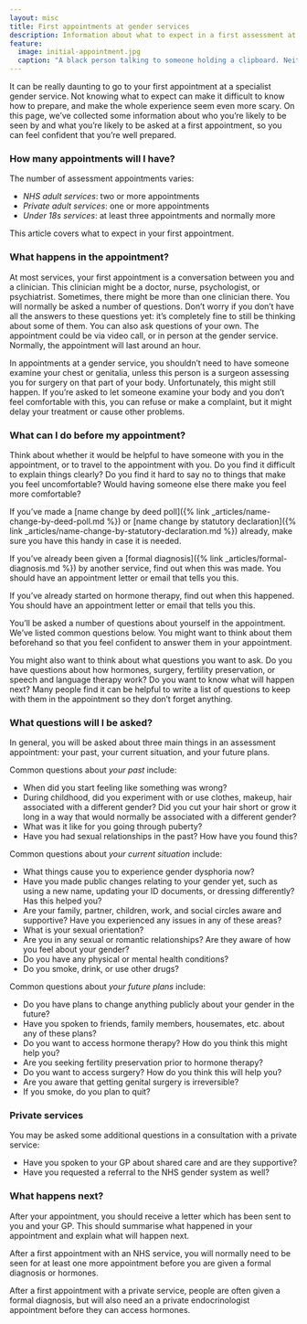 ```yaml
---
layout: misc
title: First appointments at gender services
description: Information about what to expect in a first assessment at an NHS gender service
feature:
  image: initial-appointment.jpg
  caption: "A black person talking to someone holding a clipboard. Neither person's head is visible."
---
```


It can be really daunting to go to your first appointment at a specialist gender service. Not knowing what to expect can make it difficult to know how to prepare, and make the whole experience seem even more scary. On this page, we’ve collected some information about who you’re likely to be seen by and what you’re likely to be asked at a first appointment, so you can feel confident that you’re well prepared.

### How many appointments will I have?

The number of assessment appointments varies:

- *NHS adult services*: two or more appointments 
- *Private adult services*: one or more appointments 
- *Under 18s services*: at least three appointments and normally more

This article covers what to expect in your first appointment.

### What happens in the appointment?

At most services, your first appointment is a conversation between you and a clinician. This clinician might be a doctor, nurse, psychologist, or psychiatrist. Sometimes, there might be more than one clinician there. You will normally be asked a number of questions. Don’t worry if you don’t have all the answers to these questions yet: it’s completely fine to still be thinking about some of them. You can also ask questions of your own. The appointment could be via video call, or in person at the gender service. Normally, the appointment will last around an hour.

In appointments at a gender service, you shouldn’t need to have someone examine your chest or genitalia, unless this person is a surgeon assessing you for surgery on that part of your body. Unfortunately, this might still happen. If you’re asked to let someone examine your body and you don’t feel comfortable with this, you can refuse or make a complaint, but it might delay your treatment or cause other problems.

### What can I do before my appointment?

Think about whether it would be helpful to have someone with you in the appointment, or to travel to the appointment with you. Do you find it difficult to explain things clearly? Do you find it hard to say no to things that make you feel uncomfortable? Would having someone else there make you feel more comfortable?

If you’ve made a [name change by deed poll]({% link _articles/name-change-by-deed-poll.md %}) or [name change by statutory declaration]({% link _articles/name-change-by-statutory-declaration.md %}) already, make sure you have this handy in case it is needed.

If you’ve already been given a [formal diagnosis]({% link _articles/formal-diagnosis.md %}) by another service, find out when this was made. You should have an appointment letter or email that tells you this.

If you’ve already started on hormone therapy, find out when this happened. You should have an appointment letter or email that tells you this.

You’ll be asked a number of questions about yourself in the appointment. We’ve listed common questions below. You might want to think about them beforehand so that you feel confident to answer them in your appointment.

You might also want to think about what questions you want to ask. Do you have questions about how hormones, surgery, fertility preservation, or speech and language therapy work? Do you want to know what will happen next? Many people find it can be helpful to write a list of questions to keep with them in the appointment so they don’t forget anything.

### What questions will I be asked?

In general, you will be asked about three main things in an assessment appointment: your past, your current situation, and your future plans.

Common questions about *your past* include:

- When did you start feeling like something was wrong?
- During childhood, did you experiment with or use clothes, makeup, hair associated with a different gender? Did you cut your hair short or grow it long in a way that would normally be associated with a different gender?
- What was it like for you going through puberty?
- Have you had sexual relationships in the past? How have you found this?

Common questions about *your current situation* include:

- What things cause you to experience gender dysphoria now?
- Have you made public changes relating to your gender yet, such as using a new name, updating your ID documents, or dressing differently? Has this helped you?
- Are your family, partner, children, work, and social circles aware and supportive? Have you experienced any issues in any of these areas?
- What is your sexual orientation?
- Are you in any sexual or romantic relationships? Are they aware of how you feel about your gender?
- Do you have any physical or mental health conditions?
- Do you smoke, drink, or use other drugs?

Common questions about *your future plans* include:

- Do you have plans to change anything publicly about your gender in the future?
- Have you spoken to friends, family members, housemates, etc. about any of these plans?
- Do you want to access hormone therapy? How do you think this might help you?
- Are you seeking fertility preservation prior to hormone therapy?
- Do you want to access surgery? How do you think this will help you?
- Are you aware that getting genital surgery is irreversible?
- If you smoke, do you plan to quit?

### Private services

You may be asked some additional questions in a consultation with a private service:

- Have you spoken to your GP about shared care and are they supportive?
- Have you requested a referral to the NHS gender system as well?

### What happens next?

After your appointment, you should receive a letter which has been sent to you and your GP. This should summarise what happened in your appointment and explain what will happen next.

After a first appointment with an NHS service, you will normally need to be seen for at least one more appointment before you are given a formal diagnosis or hormones.

After a first appointment with a private service, people are often given a formal diagnosis, but will also need an a private endocrinologist appointment before they can access hormones.